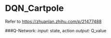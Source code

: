 DQN_Cartpole
==============================
Refer to https://zhuanlan.zhihu.com/p/21477488

###Q-Network:
*input:* state, action
*output:* Q_value
